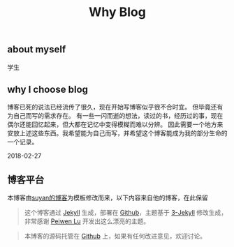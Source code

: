 ﻿---
title: Why Blog
layout: post
---

## about myself

学生

## why I choose blog

博客已死的说法已经流传了很久，现在开始写博客似乎很不合时宜。
但毕竟还有为自己而写的需求存在。
有一些一闪而逝的想法，读过的书，经历过的事，现在偶尔还能回忆起来，但大都在记忆中变得模糊而难以分辨。
因此需要一个地方来安放上述这些东西。我希望能为自己而写，并希望这个博客能成为我的部分生命的一个记录。

2018-02-27

## 博客平台

本博客由[suyan的博客](http://yansu.org)为模板修改而来，以下内容来自他的博客，在此保留

>这个博客通过 [Jekyll](http://jekyllrb.com/) 生成，部署在 [Github](https://pages.github.com)，主题基于 [3-Jekyll](https://github.com/P233/3-Jekyll) 修改生成，非常感谢 [Peiwen Lu](https://github.com/P233) 开发出这么漂亮的主题。

>本博客的源码托管在 [Github](https://github.com/suyan/suyan.github.io) 上，如果有任何改进意见，欢迎讨论。
